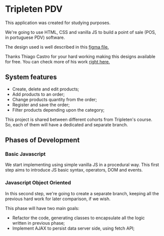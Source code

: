 # Tripleten PDV

This application was created for studying purposes.

We're going to use HTML, CSS and vanilla JS to build a point of sale (POS, in portuguese PDV) software.

The design used is well described in this [figma file.](https://www.figma.com/file/00zods6GB5lP4o48HwdoP9/PDV?node-id=0:1&t=7OJye74EtojzoyYg-0)

Thanks Thiago Castro for your hard working making this designs available for free. You can check more of his work [right here.](https://thiagocastroux.com/)

## System features

- Create, delete and edit products;
- Add products to an order;
- Change products quantity from the order;
- Register and save the order;
- Filter products depending upon the category;

This project is shared between different cohorts from Tripleten's course.
So, each of them will have a dedicated and separate branch.

## Phases of Development

### Basic Javascript

We start implementing using simple vanilla JS in a procedural way. This first step aims to introduce JS basic syntax, operators, DOM and events.

### Javascript Object Oriented

In this second step, we're going to create a separate branch, keeping all the previous hard work for later comparison, if we wish.

This phase will have two main goals:

- Refactor the code, generating classes to encapsulate all the logic written in previous phase;
- Implement AJAX to persist data server side, using fetch API;
